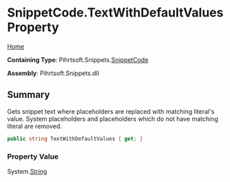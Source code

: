 <a name="_top"></a>

# SnippetCode\.TextWithDefaultValues Property

[Home](../../../../README.md#_top)

**Containing Type**: Pihrtsoft\.Snippets\.[SnippetCode](../README.md#_top)

**Assembly**: Pihrtsoft\.Snippets\.dll

## Summary

Gets snippet text where placeholders are replaced with matching literal's value\.
System placeholders and placeholders which do not have matching literal are removed\.

```csharp
public string TextWithDefaultValues { get; }
```

### Property Value

System\.[String](https://docs.microsoft.com/en-us/dotnet/api/system.string)

